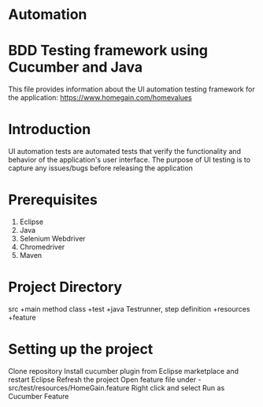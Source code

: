 # Automation
# BDD Testing framework using Cucumber and Java
This file provides information about the UI automation testing framework for the application: https://www.homegain.com/homevalues

# Introduction
UI automation tests are automated tests that verify the functionality and behavior of the application's user interface. The purpose of UI testing is to capture any issues/bugs before releasing the application

# Prerequisites
1. Eclipse
2. Java
3. Selenium Webdriver
4. Chromedriver
5. Maven

# Project Directory
src
  +main              method class
  +test
    +java             Testrunner, step definition 
    +resources
      +feature

# Setting up the project
Clone repository 
Install cucumber plugin from Eclipse marketplace and restart Eclipse
Refresh the project 
Open feature file under - src/test/resources/HomeGain.feature
Right click and select Run as Cucumber Feature
